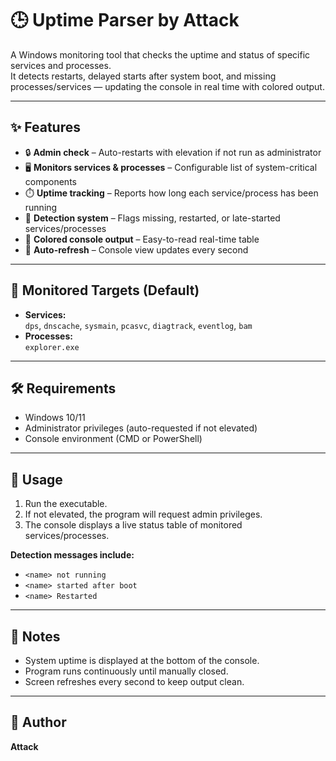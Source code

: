 # 🕒 Uptime Parser by Attack

A Windows monitoring tool that checks the uptime and status of specific services and processes.  
It detects restarts, delayed starts after system boot, and missing processes/services — updating the console in real time with colored output.

---

## ✨ Features
- 🔒 **Admin check** – Auto-restarts with elevation if not run as administrator  
- 🖥️ **Monitors services & processes** – Configurable list of system-critical components  
- ⏱️ **Uptime tracking** – Reports how long each service/process has been running  
- 🚨 **Detection system** – Flags missing, restarted, or late-started services/processes  
- 🎨 **Colored console output** – Easy-to-read real-time table  
- 🔄 **Auto-refresh** – Console view updates every second  

---

## 📌 Monitored Targets (Default)
- **Services:**  
  `dps`, `dnscache`, `sysmain`, `pcasvc`, `diagtrack`, `eventlog`, `bam`  
- **Processes:**  
  `explorer.exe`

---

## 🛠️ Requirements
- Windows 10/11  
- Administrator privileges (auto-requested if not elevated)  
- Console environment (CMD or PowerShell)  

---

## 🚀 Usage
1. Run the executable.  
2. If not elevated, the program will request admin privileges.  
3. The console displays a live status table of monitored services/processes.  

**Detection messages include:**  
- `<name> not running`  
- `<name> started after boot`  
- `<name> Restarted`  

---

## 📖 Notes
- System uptime is displayed at the bottom of the console.  
- Program runs continuously until manually closed.  
- Screen refreshes every second to keep output clean.  

---

## 👤 Author
**Attack**
